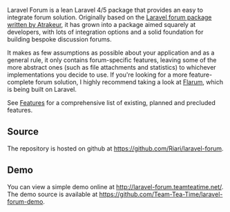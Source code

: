 Laravel Forum is a lean Laravel 4/5 package that provides an easy to integrate forum solution. Originally based on the [Laravel forum package written by Atrakeur](https://github.com/Atrakeur/laravel-forum), it has grown into a package aimed squarely at developers, with lots of integration options and a solid foundation for building bespoke discussion forums.

It makes as few assumptions as possible about your application and as a general rule, it only contains forum-specific features, leaving some of the more abstract ones (such as file attachments and statistics) to whichever implementations you decide to use. If you're looking for a more feature-complete forum solution, I highly recommend taking a look at [Flarum](http://flarum.org/), which is being built on Laravel.

See [Features](features.md) for a comprehensive list of existing, planned and precluded features.

## Source

The repository is hosted on github at https://github.com/Riari/laravel-forum.

## Demo

You can view a simple demo online at http://laravel-forum.teamteatime.net/. The demo source is available at https://github.com/Team-Tea-Time/laravel-forum-demo.
